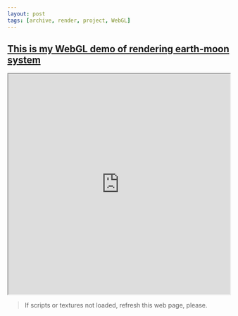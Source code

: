 ```yaml
---
layout: post
tags: [archive, render, project, WebGL]
---
```


## [This is my WebGL demo of rendering earth-moon system](https://github.com/swirling-wind/Earth-moon-3D-graphic-modeling-and-rendering)


<iframe src="https://yaozirui.com/Earth-moon-3D-graphic-modeling-and-rendering/" style="width:100%; height:500px;"></iframe>

> If scripts or textures not loaded, refresh this web page, please.